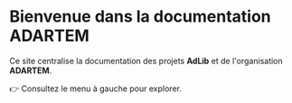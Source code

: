 # Bienvenue dans la documentation ADARTEM

Ce site centralise la documentation des projets **AdLib** et de l'organisation **ADARTEM**.

👉 Consultez le menu à gauche pour explorer.
